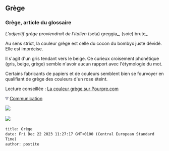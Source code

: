 ## Grège
### Grège, article du glossaire
 _L'adjectif grège proviendrait de l'italien_ (seta) greggia_, (soie) brute_

Au sens strict, la couleur grège est celle du cocon du bombyx juste dévidé. Elle est imprécise.

Il s'agit d'un gris tendant vers le beige. Ce curieux croisement phonétique (gris, beige, grège) semble n'avoir aucun rapport avec l'étymologie du mot.

Certains fabricants de papiers et de couleurs semblent bien se fourvoyer en qualifiant de grège des couleurs d'un rose éteint.

Lecture conseillée : [La couleur grège sur Pourpre.com](http://pourpre.com/chroma/dico.php?typ=fiche&&ent=grege)



![](images/flechebas.gif) [Communication](http://www.artrealite.com/annonceurs.htm) 

[![](https://cbonvin.fr/sites/regie.artrealite.com/visuels/campagne1.png)](index-2.html#20131014)

![](https://cbonvin.fr/sites/regie.artrealite.com/visuels/campagne2.png)
```
title: Grège
date: Fri Dec 22 2023 11:27:17 GMT+0100 (Central European Standard Time)
author: postite
```
